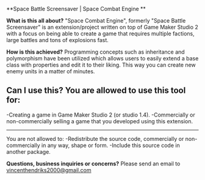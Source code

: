 **Space Battle Screensaver | Space Combat Engine **

**What is this all about?**
"Space Combat Engine", formerly "Space Battle Screensaver" is an extension/project written on top of Game Maker Studio 2 with a focus on being able to create a game that requires multiple factions, large battles and tons of explosions fast.

**How is this achieved?**
Programming concepts such as inheritance and polymorphism have been utilized which allows users to easily extend a base class with properties and edit it to their liking. This way you can create new enemy units in a matter of minutes.

**Can I use this?**
You are allowed to use this tool for:
-------------------------------------------
-Creating a game in Game Maker Studio 2 (or studio 1.4).
-Commercially or non-commercially selling a game that you developed using this extension.

-------------------------------------------
You are not allowed to:
-Redistribute the source code, commercially or non-commercially in any way, shape or form.
-Include this source code in another package.


**Questions, business inquiries or concerns?**
Please send an email to vincenthendriks2000@gmail.com
